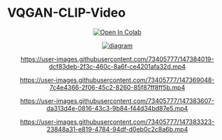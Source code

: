 # VQGAN-CLIP-Video

<div align=center>
<a href="https://colab.research.google.com/drive/1n8n5oar7LiQFiKfIw77sgRkovETPSTRa?usp=sharing" target="_parent">
    <img src="https://colab.research.google.com/assets/colab-badge.svg" alt="Open In Colab"/>

![diagram](https://user-images.githubusercontent.com/73405777/147384444-ee19c596-b79f-4e09-9f8f-378d857f3d2f.png)
</a>
        
https://user-images.githubusercontent.com/73405777/147384019-dcf83deb-2f3c-460c-8a6f-ce4201afa32d.mp4

https://user-images.githubusercontent.com/73405777/147369048-7c4e4366-2f06-45c2-8260-85f87ff8ff5b.mp4

https://user-images.githubusercontent.com/73405777/147383607-da313d4e-0816-43c3-9b84-f44d34bd87e5.mp4
    
https://user-images.githubusercontent.com/73405777/147383323-23848a31-e819-4784-94df-d0eb0c2c8a6b.mp4

</div>
